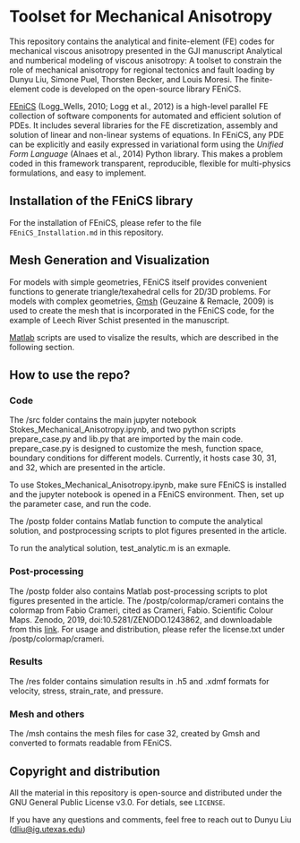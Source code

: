 # Toolset for Mechanical Anisotropy
This repository contains the analytical and finite-element (FE) codes for mechanical viscous anisotropy presented in the GJI manuscript Analytical and numberical modeling of viscous anisotropy: A toolset to constrain the role of mechanical anisotropy for regional tectonics and fault loading by Dunyu Liu, Simone Puel, Thorsten Becker, and Louis Moresi. The finite-element code is developed on the open-source library FEniCS. 

[FEniCS](https://fenicsproject.org) (Logg_Wells, 2010; Logg et al., 2012) is a high-level parallel FE collection of software components for automated and efficient solution of PDEs. It includes several libraries for the FE discretization, assembly and solution of linear and non-linear systems of equations. In FEniCS, any PDE can be explicitly and easily expressed in variational form using the *Unified Form Language* (Alnaes et al., 2014) Python library. This makes a problem coded in this framework transparent, reproducible, flexible for multi-physics formulations, and easy to implement. 

## Installation of the FEniCS library
For the installation of FEniCS, please refer to the file ``FEniCS_Installation.md`` in this repository.

## Mesh Generation and Visualization
For models with simple geometries, FEniCS itself provides convenient functions to generate triangle/texahedral cells for 2D/3D problems. For models with complex geometries, [Gmsh](https://www.gmsh.info/) (Geuzaine & Remacle, 2009) is used to create the mesh that is incorporated in the FEniCS code, for the example of Leech River Schist presented in the manuscript.

[Matlab](https://matplotlib.org) scripts are used to visalize the results, which are described in the following section.

## How to use the repo? 
### Code
The /src folder contains the main jupyter notebook Stokes_Mechanical_Anisotropy.ipynb, and two python scripts prepare_case.py and lib.py that are imported by the main code. prepare_case.py is designed to customize the mesh, function space, boundary conditions for different models. Currently, it hosts case 30, 31, and 32, which are presented in the article. 

To use Stokes_Mechanical_Anisotropy.ipynb, make sure FEniCS is installed and the jupyter notebook is opened in a FEniCS environment. Then, set up the parameter case, and run the code.

The /postp folder contains Matlab function to compute the analytical solution, and postprocessing scripts to plot figures presented in the article. 

To run the analytical solution, test_analytic.m is an exmaple.

### Post-processing
The /postp folder also contains Matlab post-processing scripts to plot figures presented in the article. 
The /postp/colormap/crameri contains the colormap from Fabio Crameri, cited as Crameri, Fabio. Scientific Colour Maps. Zenodo, 2019, doi:10.5281/ZENODO.1243862, and downloadable from this [link](https://www.mathworks.com/matlabcentral/fileexchange/68546-crameri-perceptually-uniform-scientific-colormaps). For usage and distribution, please refer the license.txt under /postp/colormap/crameri. 

### Results
The /res folder contains simulation results in .h5 and .xdmf formats for velocity, stress, strain_rate, and pressure. 

### Mesh and others
The /msh contains the mesh files for case 32, created by Gmsh and converted to formats readable from FEniCS. 

## Copyright and distribution

All the material in this repository is open-source and distributed under the GNU General Public License v3.0. For detials, see ``LICENSE``.

If you have any questions and comments, feel free to reach out to Dunyu Liu (dliu@ig.utexas.edu)




